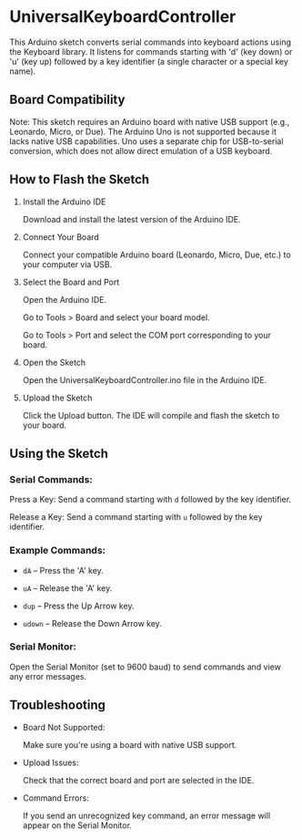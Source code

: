 # UniversalKeyboardController
This Arduino sketch converts serial commands into keyboard actions using the Keyboard library. It listens for commands starting with 'd' (key down) or 'u' (key up) followed by a key identifier (a single character or a special key name).

## Board Compatibility
Note: This sketch requires an Arduino board with native USB support (e.g., Leonardo, Micro, or Due). The Arduino Uno is not supported because it lacks native USB capabilities. Uno uses a separate chip for USB-to-serial conversion, which does not allow direct emulation of a USB keyboard.

## How to Flash the Sketch
1. Install the Arduino IDE

    Download and install the latest version of the Arduino IDE.

2. Connect Your Board

    Connect your compatible Arduino board (Leonardo, Micro, Due, etc.) to your computer via USB.

3. Select the Board and Port

    Open the Arduino IDE.

    Go to Tools > Board and select your board model.

    Go to Tools > Port and select the COM port corresponding to your board.

4. Open the Sketch

   Open the UniversalKeyboardController.ino file in the Arduino IDE.

5. Upload the Sketch

    Click the Upload button. The IDE will compile and flash the sketch to your board.

## Using the Sketch
### Serial Commands:

Press a Key: Send a command starting with `d` followed by the key identifier.

Release a Key: Send a command starting with `u` followed by the key identifier.

### Example Commands:

- `dA` – Press the 'A' key.

- `uA` – Release the 'A' key.

- `dup` – Press the Up Arrow key.

- `udown` – Release the Down Arrow key.

### Serial Monitor:

Open the Serial Monitor (set to 9600 baud) to send commands and view any error messages.

## Troubleshooting
- Board Not Supported:

  Make sure you're using a board with native USB support.

- Upload Issues:

  Check that the correct board and port are selected in the IDE.

- Command Errors:

  If you send an unrecognized key command, an error message will appear on the Serial Monitor.

